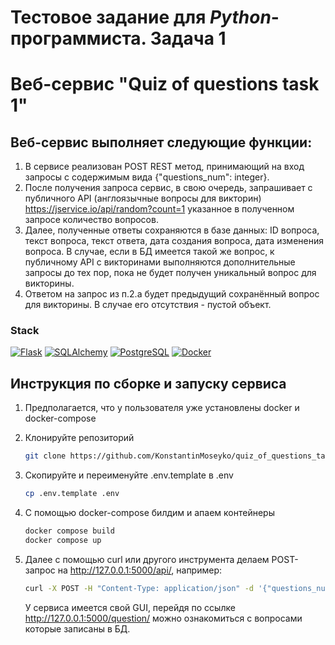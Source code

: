 # Тестовое задание для _Python_-программиста. Задача 1
# Веб-сервис "Quiz of questions task 1"

## Веб-сервис выполняет следующие функции:
  
  1. В сервисе реализован POST REST метод, принимающий на вход запросы с содержимым вида {"questions_num": integer}.
  2. После получения запроса сервис, в свою очередь, запрашивает с публичного API (англоязычные вопросы для викторин) https://jservice.io/api/random?count=1 указанное в полученном запросе количество вопросов.
  3. Далее, полученные ответы сохраняются в базе данных: ID вопроса, текст вопроса, текст ответа,  дата создания вопроса, дата изменения вопроса. В случае, если в БД имеется такой же вопрос, к публичному API с викторинами выполняются дополнительные запросы до тех пор, пока не будет получен уникальный вопрос для викторины.
  4. Ответом на запрос из п.2.a будет предыдущий сохранённый вопрос для викторины. В случае его отсутствия - пустой объект.

  ### Stack
  [![Flask][Flask]][Flask-url] [![SQLAlchemy][SQLAlchemy]][SQLAlchemy-url] [![PostgreSQL][PostgreSQL]][PostgreSQL-url] [![Docker][Docker]][Docker-url]


## Инструкция по сборке и запуску сервиса
  
  1. Предполагается, что у пользователя уже установлены docker и docker-compose
  
  2. Клонируйте репозиторий
     ```sh
     git clone https://github.com/KonstantinMoseyko/quiz_of_questions_task_1.git
     ```
  
  3. Скопируйте и переименуйте .env.template в .env
     ```sh
     cp .env.template .env
     ```
  
  4. С помощью docker-compose билдим и апаем контейнеры
     ```sh
     docker compose build
     docker compose up
     ```

  5. Далее с помощью curl или другого инструмента делаем POST-запрос на http://127.0.0.1:5000/api/, например:
     ```sh
     curl -X POST -H "Content-Type: application/json" -d '{"questions_num": 3}' http://127.0.0.1:5000/api/
     ```
  
     У сервиса имеется свой GUI, перейдя по ссылке http://127.0.0.1:5000/question/ можно ознакомиться с вопросами которые записаны в БД.



<!-- https://www.markdownguide.org/basic-syntax/#reference-style-links -->
[Flask]: https://img.shields.io/badge/flask-778876?style=for-the-badge&logo=flask&logoColor=black
[Flask-url]: https://palletsprojects.com/p/flask/
[SQLAlchemy]: https://img.shields.io/badge/sqlalchemy-778876?style=for-the-badge&logo=python&logoColor=black
[SQLAlchemy-url]: https://www.sqlalchemy.org/
[Docker]: https://img.shields.io/badge/Docker-230db7?style=for-the-badge&logo=docker&logoColor=white
[Docker-url]: https://www.docker.com/
[PostgreSQL]: https://img.shields.io/badge/PostgreSQL-233161?style=for-the-badge&logo=postgresql&logoColor=white
[PostgreSQL-url]: https://www.postgresql.org/